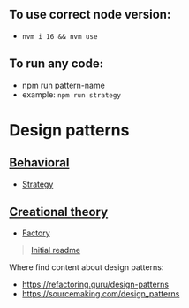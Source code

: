 ## To use correct node version:
- `nvm i 16 && nvm use`

## To run any code:
- npm run pattern-name
- example: `npm run strategy`

# Design patterns

## [Behavioral](./behavioral/readme.md)
- [Strategy](./behavioral/Strategy.ts)

## [Creational theory](./creational/readme.md)
-  [Factory](./creational/Factory.ts)

> [Initial readme](./../readme.md)

Where find content about design patterns:
- https://refactoring.guru/design-patterns
- https://sourcemaking.com/design_patterns